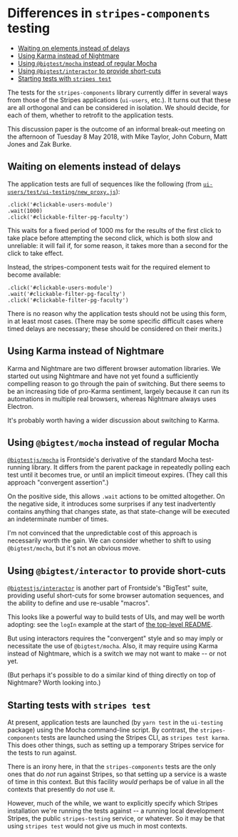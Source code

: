 # Differences in `stripes-components` testing

<!-- md2toc -l 2 differences-in-stripes-components-testing.md -->
* [Waiting on elements instead of delays](#waiting-on-elements-instead-of-delays)
* [Using Karma instead of Nightmare](#using-karma-instead-of-nightmare)
* [Using `@bigtest/mocha` instead of regular Mocha](#using-bigtestmocha-instead-of-regular-mocha)
* [Using `@bigtest/interactor` to provide short-cuts](#using-bigtestinteractor-to-provide-short-cuts)
* [Starting tests with `stripes test`](#starting-tests-with-stripes-test)


The tests for the `stripes-components` library currently differ in several ways from those of the Stripes applications (`ui-users`, etc.). It turns out that these are all orthogonal and can be considered in isolation. We should decide, for each of them, whether to retrofit to the application tests.

This discussion paper is the outcome of an informal break-out meeting on the afternoon of Tuesday 8 May 2018, with Mike Taylor, John Coburn, Matt Jones and Zak Burke.


## Waiting on elements instead of delays

The application tests are full of sequences like the following (from [`ui-users/test/ui-testing/new_proxy.js`](https://github.com/folio-org/ui-users/blob/bd97d96a23012ef1c9ab3cb14b1f55a97f395c2f/test/ui-testing/new_proxy.js#L28-L30)):

	.click('#clickable-users-module')
	.wait(1000)
	.click('#clickable-filter-pg-faculty')

This waits for a fixed period of 1000 ms for the results of the first click to take place before attempting the second click, which is both slow and unreliable: it will fail if, for some reason, it takes more than a second for the click to take effect.

Instead, the stripes-component tests wait for the required element to become available:

	.click('#clickable-users-module')
	.wait('#clickable-filter-pg-faculty')
	.click('#clickable-filter-pg-faculty')

There is no reason why the application tests should not be using this form, in at least most cases. (There may be some specific difficult cases where timed delays are necessary; these should be considered on their merits.)


## Using Karma instead of Nightmare

Karma and Nightmare are two different browser automation libraries. We started out using Nightmare and have not yet found a sufficiently compelling reason to go through the pain of switching. But there seems to be an increasing tide of pro-Karma sentiment, largely because it can run its automations in multiple real browsers, whereas Nightmare always uses Electron.

It's probably worth having a wider discussion about switching to Karma.


## Using `@bigtest/mocha` instead of regular Mocha

[`@bigtestjs/mocha`](https://github.com/bigtestjs/mocha) is Frontside's derivative of the standard Mocha test-running library. It differs from the parent package in repeatedly polling each test until it becomes true, or until an implicit timeout expires. (They call this approach "convergent assertion".)

On the positive side, this allows `.wait` actions to be omitted altogether. On the negative side, it introduces some surprises if any test inadvertently contains anything that changes state, as that state-change will be executed an indeterminate number of times.

I'm not convinced that the unpredictable cost of this approach is necessarily worth the gain. We can consider whether to shift to using `@bigtest/mocha`, but it's not an obvious move.


## Using `@bigtest/interactor` to provide short-cuts

[`@bigtestjs/interactor`](https://github.com/bigtestjs/interactor) is another part of Frontside's "BigTest" suite, providing useful short-cuts for some browser automation sequences, and the ability to define and use re-usable "macros".

This looks like a powerful way to build tests of UIs, and may well be worth adopting: see the `logIn` example at the start of [the top-level README](https://github.com/bigtestjs/interactor/blob/master/README.md).

But using interactors requires the "convergent" style and so may imply or necessitate the use of `@bigtest/mocha`. Also, it may require using Karma instead of Nightmare, which is a switch we may not want to make -- or not yet.

(But perhaps it's possible to do a similar kind of thing directly on top of Nightmare? Worth looking into.)


## Starting tests with `stripes test`

At present, application tests are launched (by `yarn test` in the `ui-testing` package) using the Mocha command-line script. By contrast, the `stripes-components` tests are launched using the Stripes CLI, as `stripes test karma`. This does other things, such as setting up a temporary Stripes service for the tests to run against.

There is an irony here, in that the `stripes-components` tests are the only ones that do _not_ run against Stripes, so that setting up a service is a waste of time in this context. But this facility _would_ perhaps be of value in all the contexts that presently do _not_ use it.

However, much of the while, we want to explicitly specify which Stripes installation we're running the tests against -- a running local development Stripes, the public `stripes-testing` service, or whatever. So it may be that using `stripes test` would not give us much in most contexts.


